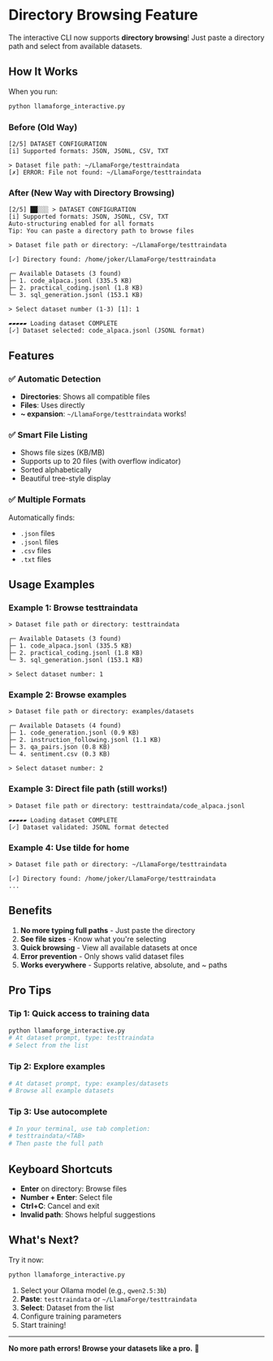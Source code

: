 # Directory Browsing Feature

The interactive CLI now supports **directory browsing**! Just paste a directory path and select from available datasets.

## How It Works

When you run:
```bash
python llamaforge_interactive.py
```

### Before (Old Way)
```
[2/5] DATASET CONFIGURATION
[i] Supported formats: JSON, JSONL, CSV, TXT

> Dataset file path: ~/LlamaForge/testtraindata
[✗] ERROR: File not found: ~/LlamaForge/testtraindata
```

### After (New Way with Directory Browsing)
```
[2/5] ██░░░ > DATASET CONFIGURATION
[i] Supported formats: JSON, JSONL, CSV, TXT
Auto-structuring enabled for all formats
Tip: You can paste a directory path to browse files

> Dataset file path or directory: ~/LlamaForge/testtraindata

[✓] Directory found: /home/joker/LlamaForge/testtraindata

┌─ Available Datasets (3 found)
├─ 1. code_alpaca.jsonl (335.5 KB)
├─ 2. practical_coding.jsonl (1.8 KB)
└─ 3. sql_generation.jsonl (153.1 KB)

> Select dataset number (1-3) [1]: 1

▰▰▰▰▰ Loading dataset COMPLETE
[✓] Dataset selected: code_alpaca.jsonl (JSONL format)
```

## Features

### ✅ Automatic Detection
- **Directories**: Shows all compatible files
- **Files**: Uses directly
- **~ expansion**: `~/LlamaForge/testtraindata` works!

### ✅ Smart File Listing
- Shows file sizes (KB/MB)
- Supports up to 20 files (with overflow indicator)
- Sorted alphabetically
- Beautiful tree-style display

### ✅ Multiple Formats
Automatically finds:
- `.json` files
- `.jsonl` files
- `.csv` files
- `.txt` files

## Usage Examples

### Example 1: Browse testtraindata
```
> Dataset file path or directory: testtraindata

┌─ Available Datasets (3 found)
├─ 1. code_alpaca.jsonl (335.5 KB)
├─ 2. practical_coding.jsonl (1.8 KB)
└─ 3. sql_generation.jsonl (153.1 KB)

> Select dataset number: 1
```

### Example 2: Browse examples
```
> Dataset file path or directory: examples/datasets

┌─ Available Datasets (4 found)
├─ 1. code_generation.jsonl (0.9 KB)
├─ 2. instruction_following.jsonl (1.1 KB)
├─ 3. qa_pairs.json (0.8 KB)
└─ 4. sentiment.csv (0.3 KB)

> Select dataset number: 2
```

### Example 3: Direct file path (still works!)
```
> Dataset file path or directory: testtraindata/code_alpaca.jsonl

▰▰▰▰▰ Loading dataset COMPLETE
[✓] Dataset validated: JSONL format detected
```

### Example 4: Use tilde for home
```
> Dataset file path or directory: ~/LlamaForge/testtraindata

[✓] Directory found: /home/joker/LlamaForge/testtraindata
...
```

## Benefits

1. **No more typing full paths** - Just paste the directory
2. **See file sizes** - Know what you're selecting
3. **Quick browsing** - View all available datasets at once
4. **Error prevention** - Only shows valid dataset files
5. **Works everywhere** - Supports relative, absolute, and ~ paths

## Pro Tips

### Tip 1: Quick access to training data
```bash
python llamaforge_interactive.py
# At dataset prompt, type: testtraindata
# Select from the list
```

### Tip 2: Explore examples
```bash
# At dataset prompt, type: examples/datasets
# Browse all example datasets
```

### Tip 3: Use autocomplete
```bash
# In your terminal, use tab completion:
# testtraindata/<TAB>
# Then paste the full path
```

## Keyboard Shortcuts

- **Enter** on directory: Browse files
- **Number + Enter**: Select file
- **Ctrl+C**: Cancel and exit
- **Invalid path**: Shows helpful suggestions

## What's Next?

Try it now:
```bash
python llamaforge_interactive.py
```

1. Select your Ollama model (e.g., `qwen2.5:3b`)
2. **Paste**: `testtraindata` or `~/LlamaForge/testtraindata`
3. **Select**: Dataset from the list
4. Configure training parameters
5. Start training!

---

**No more path errors! Browse your datasets like a pro.** 🎯
